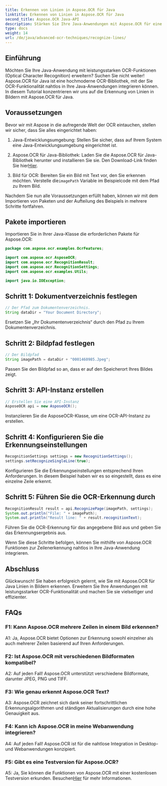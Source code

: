 ```yaml
---
title: Erkennen von Linien in Aspose.OCR für Java
linktitle: Erkennen von Linien in Aspose.OCR für Java
second_title: Aspose.OCR Java-API
description: Stärken Sie Ihre Java-Anwendungen mit Aspose.OCR für eine präzise Texterkennung. Einfache Integration, hohe Genauigkeit.
type: docs
weight: 14
url: /de/java/advanced-ocr-techniques/recognize-lines/
---
```

## Einführung

Möchten Sie Ihre Java-Anwendung mit leistungsstarken OCR-Funktionen (Optical Character Recognition) erweitern? Suchen Sie nicht weiter! Aspose.OCR für Java ist eine hochmoderne OCR-Bibliothek, mit der Sie OCR-Funktionalität nahtlos in Ihre Java-Anwendungen integrieren können. In diesem Tutorial konzentrieren wir uns auf die Erkennung von Linien in Bildern mit Aspose.OCR für Java.

## Voraussetzungen

Bevor wir mit Aspose in die aufregende Welt der OCR eintauchen, stellen wir sicher, dass Sie alles eingerichtet haben:

1. Java-Entwicklungsumgebung: Stellen Sie sicher, dass auf Ihrem System eine Java-Entwicklungsumgebung eingerichtet ist.

2.  Aspose.OCR für Java-Bibliothek: Laden Sie die Aspose.OCR für Java-Bibliothek herunter und installieren Sie sie. Den Download-Link finden Sie hier[Hier](https://releases.aspose.com/ocr/java/).

3.  Bild für OCR: Bereiten Sie ein Bild mit Text vor, den Sie erkennen möchten. Verstelle die`imagePath` Variable im Beispielcode mit dem Pfad zu Ihrem Bild.

Nachdem Sie nun alle Voraussetzungen erfüllt haben, können wir mit dem Importieren von Paketen und der Aufteilung des Beispiels in mehrere Schritte fortfahren.

## Pakete importieren

Importieren Sie in Ihrer Java-Klasse die erforderlichen Pakete für Aspose.OCR:

```java
package com.aspose.ocr.examples.OcrFeatures;

import com.aspose.ocr.AsposeOCR;
import com.aspose.ocr.RecognitionResult;
import com.aspose.ocr.RecognitionSettings;
import com.aspose.ocr.examples.Utils;

import java.io.IOException;
```

## Schritt 1: Dokumentverzeichnis festlegen

```java
// Der Pfad zum Dokumentenverzeichnis.
String dataDir = "Your Document Directory";
```

Ersetzen Sie „Ihr Dokumentenverzeichnis“ durch den Pfad zu Ihrem Dokumentenverzeichnis.

## Schritt 2: Bildpfad festlegen

```java
// Der Bildpfad
String imagePath = dataDir + "0001460985.Jpeg";
```

Passen Sie den Bildpfad so an, dass er auf den Speicherort Ihres Bildes zeigt.

## Schritt 3: API-Instanz erstellen

```java
// Erstellen Sie eine API-Instanz
AsposeOCR api = new AsposeOCR();
```

Instanziieren Sie die AsposeOCR-Klasse, um eine OCR-API-Instanz zu erstellen.

## Schritt 4: Konfigurieren Sie die Erkennungseinstellungen

```java
RecognitionSettings settings = new RecognitionSettings();
settings.setRecognizeSingleLine(true);
```

Konfigurieren Sie die Erkennungseinstellungen entsprechend Ihren Anforderungen. In diesem Beispiel haben wir es so eingestellt, dass es eine einzelne Zeile erkennt.

## Schritt 5: Führen Sie die OCR-Erkennung durch

```java
RecognitionResult result = api.RecognizePage(imagePath, settings);
System.out.println("File: " + imagePath);
System.out.println("Result line: " + result.recognitionText);
```

Führen Sie die OCR-Erkennung für das angegebene Bild aus und geben Sie das Erkennungsergebnis aus.

Wenn Sie diese Schritte befolgen, können Sie mithilfe von Aspose.OCR Funktionen zur Zeilenerkennung nahtlos in Ihre Java-Anwendung integrieren.

## Abschluss

Glückwunsch! Sie haben erfolgreich gelernt, wie Sie mit Aspose.OCR für Java Linien in Bildern erkennen. Erweitern Sie Ihre Anwendungen mit leistungsstarker OCR-Funktionalität und machen Sie sie vielseitiger und effizienter.

## FAQs

### F1: Kann Aspose.OCR mehrere Zeilen in einem Bild erkennen?

A1: Ja, Aspose.OCR bietet Optionen zur Erkennung sowohl einzelner als auch mehrerer Zeilen basierend auf Ihren Anforderungen.

### F2: Ist Aspose.OCR mit verschiedenen Bildformaten kompatibel?

A2: Auf jeden Fall! Aspose.OCR unterstützt verschiedene Bildformate, darunter JPEG, PNG und TIFF.

### F3: Wie genau erkennt Aspose.OCR Text?

A3: Aspose.OCR zeichnet sich dank seiner fortschrittlichen Erkennungsalgorithmen und ständigen Aktualisierungen durch eine hohe Genauigkeit aus.

### F4: Kann ich Aspose.OCR in meine Webanwendung integrieren?

A4: Auf jeden Fall! Aspose.OCR ist für die nahtlose Integration in Desktop- und Webanwendungen konzipiert.

### F5: Gibt es eine Testversion für Aspose.OCR?

 A5: Ja, Sie können die Funktionen von Aspose.OCR mit einer kostenlosen Testversion erkunden. Besuchen[Hier](https://releases.aspose.com/) für mehr Informationen.